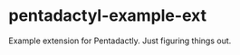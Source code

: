 pentadactyl-example-ext
=======================

Example extension for Pentadactly. Just figuring things out.
